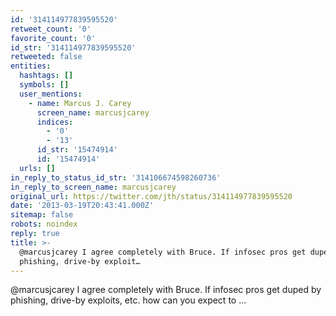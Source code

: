 ```yaml
---
id: '314114977839595520'
retweet_count: '0'
favorite_count: '0'
id_str: '314114977839595520'
retweeted: false
entities:
  hashtags: []
  symbols: []
  user_mentions:
    - name: Marcus J. Carey
      screen_name: marcusjcarey
      indices:
        - '0'
        - '13'
      id_str: '15474914'
      id: '15474914'
  urls: []
in_reply_to_status_id_str: '314106674598260736'
in_reply_to_screen_name: marcusjcarey
original_url: https://twitter.com/jth/status/314114977839595520
date: '2013-03-19T20:43:41.000Z'
sitemap: false
robots: noindex
reply: true
title: >-
  @marcusjcarey I agree completely with Bruce. If infosec pros get duped by
  phishing, drive-by exploit…
---
```


@marcusjcarey I agree completely with Bruce. If infosec pros get duped by phishing, drive-by exploits, etc. how can you expect to ...